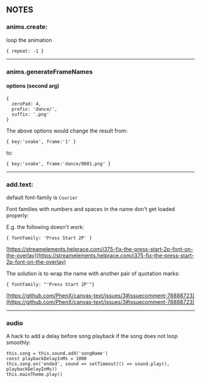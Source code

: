 ## NOTES

### anims.create:

loop the animation

    { repeat: -1 }

---

### anims.generateFrameNames

#### options (second arg)

    {
      zeroPad: 4,
      prefix: 'dance/',
      suffix: '.png'
    }

The above options would change the result from:

    { key:'snake', frame:'1' }

to:

    { key:'snake', frame:'dance/0001.png' }

---

### add.text:

default font-family is `Courier`

Font families with numbers and spaces in the name don't get loaded properly:

E.g. the following doesn't work:

    { fontFamily: 'Press Start 2P' }

[https://streamelements.helprace.com/i375-fix-the-press-start-2p-font-on-the-overlay](https://streamelements.helprace.com/i375-fix-the-press-start-2p-font-on-the-overlay)

The solution is to wrap the name with another pair of quotation marks:

    { fontFamily: "'Press Start 2P'"}

[https://github.com/PhenX/canvas-text/issues/3#issuecomment-78888723](https://github.com/PhenX/canvas-text/issues/3#issuecomment-78888723)

---

### audio

A hack to add a delay before song playback if the song does not loop smoothly:

    this.song = this.sound.add('songName')
    const playbackDelayInMs = 1000
    this.song.on('ended', sound => setTimeout(() => sound.play(), playbackDelayInMs))
    this.mainTheme.play()
